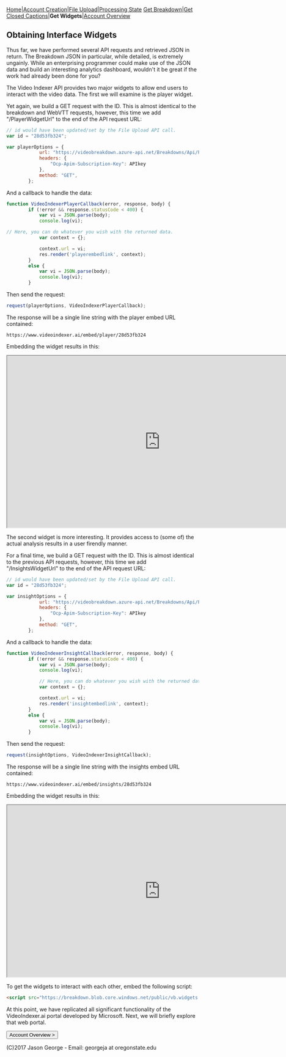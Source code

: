 [Home](https://jaegermeiste.github.io/VideoIndexerHowToGuide/)|[Account Creation](https://jaegermeiste.github.io/VideoIndexerHowToGuide/AccountCreation)|[File Upload](https://jaegermeiste.github.io/VideoIndexerHowToGuide/FileUpload)|[Processing State](https://jaegermeiste.github.io/VideoIndexerHowToGuide/ProcessingState)
[Get Breakdown](https://jaegermeiste.github.io/VideoIndexerHowToGuide/GetBreakdown)|[Get Closed Captions](https://jaegermeiste.github.io/VideoIndexerHowToGuide/GetWebVTT)|**Get Widgets**|[Account Overview](https://jaegermeiste.github.io/VideoIndexerHowToGuide/AccountOverview)

## Obtaining Interface Widgets

<script src="https://breakdown.blob.core.windows.net/public/vb.widgets.mediator.js"></script> 

Thus far, we have performed several API requests and retrieved JSON in return. The Breakdown JSON in particular, while detailed, is extremely ungainly. While an enterprising programmer could make use of the JSON data and build an interesting analytics dashboard, wouldn't it be great if the work had already been done for you?

The Video Indexer API provides two major widgets to allow end users to interact with the video data. The first we will examine is the player widget.

Yet again, we build a GET request with the ID. This is almost identical to the breakdown and WebVTT requests, however, this time we add "/PlayerWidgetUrl" to the end of the API request URL:
```javascript
// id would have been updated/set by the File Upload API call.
var id = "28d53fb324";

var playerOptions = {
            url: "https://videobreakdown.azure-api.net/Breakdowns/Api/Partner/Breakdowns/" + id + "/PlayerWidgetUrl",
            headers: {
                "Ocp-Apim-Subscription-Key": APIkey
            },
            method: "GET",
        };
```

And a callback to handle the data:
```javascript
function VideoIndexerPlayerCallback(error, response, body) {
        if (!error && response.statusCode < 400) {
            var vi = JSON.parse(body);
            console.log(vi);

// Here, you can do whatever you wish with the returned data.
            var context = {};

            context.url = vi;
            res.render('playerembedlink', context);
        }
        else {
            var vi = JSON.parse(body);
            console.log(vi);
        }
```

Then send the request:
```javascript
request(playerOptions, VideoIndexerPlayerCallback);
```

The response will be a single line string with the player embed URL contained:
```url
https://www.videoindexer.ai/embed/player/28d53fb324
```
Embedding the widget results in this:
<iframe src="https://www.videoindexer.ai/embed/player/28d53fb324" width="800" height="450"></iframe>

The second widget is more interesting. It provides access to (some of) the actual analysis results in a user firendly manner.

For a final time, we build a GET request with the ID. This is almost identical to the previous API requests, however, this time we add "/InsightsWidgetUrl" to the end of the API request URL:
```javascript
// id would have been updated/set by the File Upload API call.
var id = "28d53fb324";

var insightOptions = {
            url: "https://videobreakdown.azure-api.net/Breakdowns/Api/Partner/Breakdowns/" + id + "/InsightsWidgetUrl",
            headers: {
                "Ocp-Apim-Subscription-Key": APIkey
            },
            method: "GET",
        };
```

And a callback to handle the data:
```javascript
function VideoIndexerInsightCallback(error, response, body) {
        if (!error && response.statusCode < 400) {
            var vi = JSON.parse(body);
            console.log(vi);

            // Here, you can do whatever you wish with the returned data.
            var context = {};

            context.url = vi;
            res.render('insightembedlink', context);
        }
        else {
            var vi = JSON.parse(body);
            console.log(vi);
        }
```

Then send the request:
```javascript
request(insightOptions, VideoIndexerInsightCallback);
```

The response will be a single line string with the insights embed URL contained:
```url
https://www.videoindexer.ai/embed/insights/28d53fb324
```

Embedding the widget results in this:
<iframe src="https://www.videoindexer.ai/embed/insights/28d53fb324" width="800" height="450"></iframe>

To get the widgets to interact with each other, embed the following script:
```html
<script src="https://breakdown.blob.core.windows.net/public/vb.widgets.mediator.js"></script> 
```

At this point, we have replicated all significant functionality of the VideoIndexer.ai portal developed by Microsoft. Next, we will briefly explore that web portal.

<form action="https://jaegermeiste.github.io/VideoIndexerHowToGuide/AccountOverview">
    <input type="submit" value="Account Overview >" />
</form>

(C)2017 Jason George - Email: georgeja at oregonstate.edu
